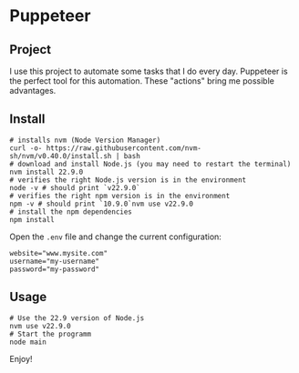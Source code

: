 # Puppeteer

## Project
I use this project to automate some tasks that I do every day.
Puppeteer is the perfect tool for this automation. These "actions" bring me possible advantages.

## Install
```
# installs nvm (Node Version Manager)
curl -o- https://raw.githubusercontent.com/nvm-sh/nvm/v0.40.0/install.sh | bash
# download and install Node.js (you may need to restart the terminal)
nvm install 22.9.0
# verifies the right Node.js version is in the environment
node -v # should print `v22.9.0`
# verifies the right npm version is in the environment
npm -v # should print `10.9.0`nvm use v22.9.0
# install the npm dependencies
npm install
```
Open the `.env` file and change the current configuration:
```
website="www.mysite.com"
username="my-username"
password="my-password"
```

## Usage
```
# Use the 22.9 version of Node.js
nvm use v22.9.0
# Start the programm
node main
```

Enjoy!